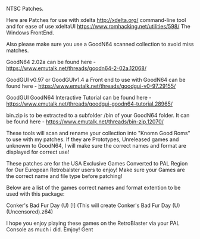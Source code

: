 NTSC Patches.

Here are Patches for use with xdelta http://xdelta.org/ command-line tool and for ease of use xdeltaUI https://www.romhacking.net/utilities/598/ The Windows FrontEnd.

Also please make sure you use a GoodN64 scanned collection to avoid miss matches.

GoodN64 2.02a can be found here - https://www.emutalk.net/threads/goodn64-2-02a.12068/

GoodGUI v0.97 or GoodGUIv1.4 a Front end to use with GoodN64 can be found here - https://www.emutalk.net/threads/goodgui-v0-97.29155/

GoodGUI GoodN64 Interactive Tutorial can be found here - https://www.emutalk.net/threads/goodgui-goodn64-tutorial.28965/

bin.zip is to be extracted to a subfolder /bin of your GoodN64 folder. It can be found here - https://www.emutalk.net/threads/bin-zip.12070/

These tools will scan and rename your collection into "Knomn Good Roms" to use with my patches. If they are Prototypes, Unreleased games and unknowm to GoodN64, I will make sure the correct names and format are displayed for correct use!

These patches are for the USA Exclusive Games Converted to PAL Region for Our European Retrobalster users to enjoy!
Make sure your Games are the correct name and file type before patching!

Below are a list of the games correct names and format extention to be used with this package:

Conker's Bad Fur Day (U) [!] (This will create Conker's Bad Fur Day (U) (Uncensored).z64)

I hope you enjoy playing these games on the RetroBlaster via your PAL Console as much i did.
Emjoy!
Gent
